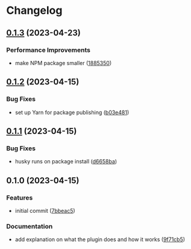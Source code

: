 # Changelog

## [0.1.3](https://github.com/digitalartlab/expo-plugin-localization/compare/v0.1.2...v0.1.3) (2023-04-23)


### Performance Improvements

* make NPM package smaller ([1885350](https://github.com/digitalartlab/expo-plugin-localization/commit/18853507e503a0ea5f6ab9b8a75c26bf5ee266b5))

## [0.1.2](https://github.com/digitalartlab/expo-plugin-localization/compare/v0.1.1...v0.1.2) (2023-04-15)


### Bug Fixes

* set up Yarn for package publishing ([b03e481](https://github.com/digitalartlab/expo-plugin-localization/commit/b03e4811db635b53e6c1b67d7e914b1714911cc7))

## [0.1.1](https://github.com/digitalartlab/expo-plugin-localization/compare/v0.1.0...v0.1.1) (2023-04-15)


### Bug Fixes

* husky runs on package install ([d6658ba](https://github.com/digitalartlab/expo-plugin-localization/commit/d6658ba861a3494150429f64c992a5560f76e2cc))

## 0.1.0 (2023-04-15)


### Features

* initial commit ([7bbeac5](https://github.com/digitalartlab/expo-plugin-localization/commit/7bbeac511abb8dbfded06023a42a2879b53a72ff))


### Documentation

* add explanation on what the plugin does and how it works ([9f71cb5](https://github.com/digitalartlab/expo-plugin-localization/commit/9f71cb56920a1dd00c65979b21cf6ac8c636c810))
